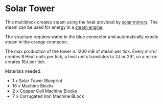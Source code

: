 # Solar Tower

This multiblock creates steam using the heat provided by [solar mirrors](6.4-solar-mirror.md).
The steam can be used for energy in a [steam engine](6.1-small-steam-engine.md).

The structure requires water in the blue connector and automatically expels steam in the orange connector.

The max production of the tower is 1200 mB of steam per tick. 
Every mirror creates 8 Heat units per tick, a heat units translates to 2J or 2Rf, so a mirror creates 16J per tick.

Materials needed:
- 1 x Solar Tower Blueprint
- 16 x Machine Blocks
- 2 x Copper Coil Machine Blocks
- 7 x Corrugated Iron Machine BLock